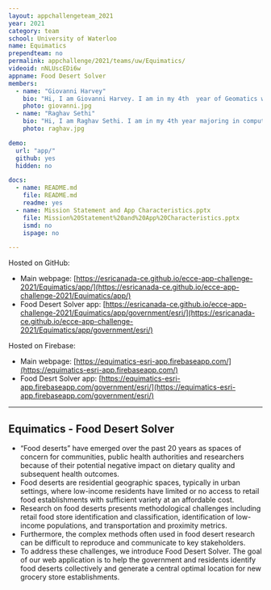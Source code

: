 ```yaml
---
layout: appchallengeteam_2021
year: 2021
category: team
school: University of Waterloo
name: Equimatics
prependteam: no
permalink: appchallenge/2021/teams/uw/Equimatics/
videoid: nNLUscEDi6w
appname: Food Desert Solver
members:
  - name: "Giovanni Harvey"
    bio: "Hi, I am Giovanni Harvey. I am in my 4th  year of Geomatics with the Computing Technology option. I enjoy developing applications and researching emerging technology. I look forward to seeing all the innovative applications built by my fellow competitors."
    photo: giovanni.jpg
  - name: "Raghav Sethi"
    bio: "Hi, I am Raghav Sethi. I am in my 4th year majoring in computational mathematics. I am very interested in applying my skillset in the GIS field and innovate solutions to interesting problems in the mapping world."
    photo: raghav.jpg

demo:
  url: "app/"
  github: yes
  hidden: no

docs:
  - name: README.md
    file: README.md
    readme: yes
  - name: Mission Statement and App Characteristics.pptx
    file: Mission%20Statement%20and%20App%20Characteristics.pptx
    ismd: no
    ispage: no

---
```


Hosted on GitHub:

- Main webpage: [https://esricanada-ce.github.io/ecce-app-challenge-2021/Equimatics/app/](https://esricanada-ce.github.io/ecce-app-challenge-2021/Equimatics/app/)
- Food Desert Solver app: [https://esricanada-ce.github.io/ecce-app-challenge-2021/Equimatics/app/government/esri/](https://esricanada-ce.github.io/ecce-app-challenge-2021/Equimatics/app/government/esri/)

Hosted on Firebase:

- Main webpage: [https://equimatics-esri-app.firebaseapp.com/](https://equimatics-esri-app.firebaseapp.com/)
- Food Desrt Solver app: [https://equimatics-esri-app.firebaseapp.com/government/esri/](https://equimatics-esri-app.firebaseapp.com/government/esri/)

---

## Equimatics - Food Desert Solver

- “Food deserts” have emerged over the past 20 years as spaces of concern for communities, public health authorities and researchers because of their potential negative impact on dietary quality and subsequent health outcomes.
- Food deserts are residential geographic spaces, typically in urban settings, where low-income residents have limited or no access to retail food establishments with sufficient variety at an affordable cost.
- Research on food deserts presents methodological challenges including retail food store identification and classification, identification of low-income populations, and transportation and proximity metrics.
- Furthermore, the complex methods often used in food desert research can be difficult to reproduce and communicate to key stakeholders.
- To address these challenges, we introduce Food Desert Solver. The goal of our web application is to help the government and residents identify food deserts collectively and generate a central optimal location for new grocery store establishments.
